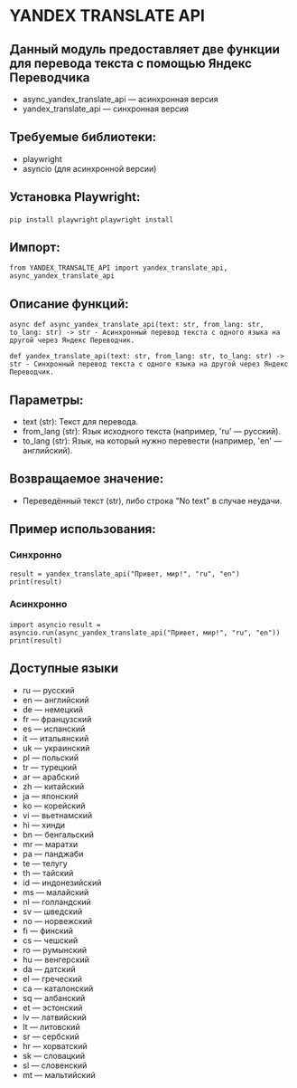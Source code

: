 # YANDEX TRANSLATE API

## Данный модуль предоставляет две функции для перевода текста с помощью Яндекс Переводчика
- async_yandex_translate_api — асинхронная версия
- yandex_translate_api — синхронная версия

## Требуемые библиотеки:
- playwright
- asyncio (для асинхронной версии)

## Установка Playwright:
```pip install playwright```
```playwright install```

## Импорт:
```from YANDEX_TRANSALTE_API import yandex_translate_api, async_yandex_translate_api```

## Описание функций:
```async def async_yandex_translate_api(text: str, from_lang: str, to_lang: str) -> str - Асинхронный перевод текста с одного языка на другой через Яндекс Переводчик.```

```def yandex_translate_api(text: str, from_lang: str, to_lang: str) -> str - Синхронный перевод текста с одного языка на другой через Яндекс Переводчик.```

## Параметры:

- text (str): Текст для перевода.
- from_lang (str): Язык исходного текста (например, 'ru' — русский).
- to_lang (str): Язык, на который нужно перевести (например, 'en' — английский).

## Возвращаемое значение:
- Переведённый текст (str), либо строка "No text" в случае неудачи.

## Пример использования:

### Синхронно
```result = yandex_translate_api("Привет, мир!", "ru", "en")```
```print(result)```

### Асинхронно
```import asyncio```
```result = asyncio.run(async_yandex_translate_api("Привет, мир!", "ru", "en"))```
```print(result)```

## Доступные языки
- ru — русский
- en — английский
- de — немецкий
- fr — французский
- es — испанский
- it — итальянский
- uk — украинский
- pl — польский
- tr — турецкий
- ar — арабский
- zh — китайский
- ja — японский
- ko — корейский
- vi — вьетнамский
- hi — хинди
- bn — бенгальский
- mr — маратхи
- pa — панджаби
- te — телугу
- th — тайский
- id — индонезийский
- ms — малайский
- nl — голландский
- sv — шведский
- no — норвежский
- fi — финский
- cs — чешский
- ro — румынский
- hu — венгерский
- da — датский
- el — греческий
- ca — каталонский
- sq — албанский
- et — эстонский
- lv — латвийский
- lt — литовский
- sr — сербский
- hr — хорватский
- sk — словацкий
- sl — словенский
- mt — мальтийский
